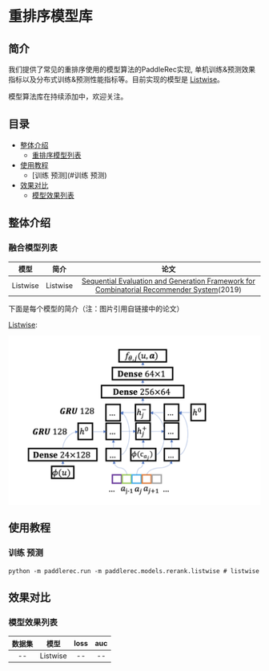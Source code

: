 # 重排序模型库

## 简介
我们提供了常见的重排序使用的模型算法的PaddleRec实现, 单机训练&预测效果指标以及分布式训练&预测性能指标等。目前实现的模型是 [Listwise](listwise)。

模型算法库在持续添加中，欢迎关注。

## 目录
* [整体介绍](#整体介绍)
    * [重排序模型列表](#重排序模型列表)
* [使用教程](#使用教程)
    * [训练 预测](#训练 预测)
* [效果对比](#效果对比)
    * [模型效果列表](#模型效果列表)

## 整体介绍
### 融合模型列表

|       模型        |       简介        |       论文        |
| :------------------: | :--------------------: | :---------: |
| Listwise | Listwise | [Sequential Evaluation and Generation Framework for Combinatorial Recommender System](https://arxiv.org/pdf/1902.00245.pdf)(2019) |

下面是每个模型的简介（注：图片引用自链接中的论文）


[Listwise](https://arxiv.org/pdf/1902.00245.pdf):
<p align="center">
<img align="center" src="../../doc/imgs/listwise.png">
<p>


## 使用教程
### 训练 预测
```shell
python -m paddlerec.run -m paddlerec.models.rerank.listwise # listwise
```

## 效果对比
### 模型效果列表

|       数据集        |       模型       |       loss        |       auc       | 
| :------------------: | :--------------------: | :---------: |:---------: |
|    --     |       Listwise       |       --        |     --         |

